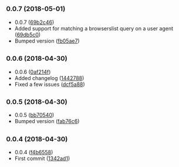 <a name="0.0.7"></a>
## <small>0.0.7 (2018-05-01)</small>

* 0.0.7 ([69b2c46](https://github.com/wessberg/browserslist-generator/commit/69b2c46))
* Added support for matching a browserslist query on a user agent ([69db5c0](https://github.com/wessberg/browserslist-generator/commit/69db5c0))
* Bumped version ([fb05ae7](https://github.com/wessberg/browserslist-generator/commit/fb05ae7))



<a name="0.0.6"></a>
## <small>0.0.6 (2018-04-30)</small>

* 0.0.6 ([0af214f](https://github.com/wessberg/browserslist-generator/commit/0af214f))
* Added changelog ([1442788](https://github.com/wessberg/browserslist-generator/commit/1442788))
* Fixed a few issues ([dcf5a88](https://github.com/wessberg/browserslist-generator/commit/dcf5a88))



<a name="0.0.5"></a>
## <small>0.0.5 (2018-04-30)</small>

* 0.0.5 ([bb70540](https://github.com/wessberg/browserslist-generator/commit/bb70540))
* Bumped version ([fab76c6](https://github.com/wessberg/browserslist-generator/commit/fab76c6))



<a name="0.0.4"></a>
## <small>0.0.4 (2018-04-30)</small>

* 0.0.4 ([f4b6558](https://github.com/wessberg/browserslist-generator/commit/f4b6558))
* First commit ([1342ad1](https://github.com/wessberg/browserslist-generator/commit/1342ad1))



